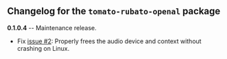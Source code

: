 ## Changelog for the `tomato-rubato-openal` package

**0.1.0.4** -- Maintenance release.

* Fix [issue #2][#2]: Properly frees the audio device and context without crashing on Linux.

  [#2]: https://github.com/HeinrichApfelmus/tomato-rubato/issues/2
  [#4]: https://github.com/HeinrichApfelmus/tomato-rubato/pull/4
